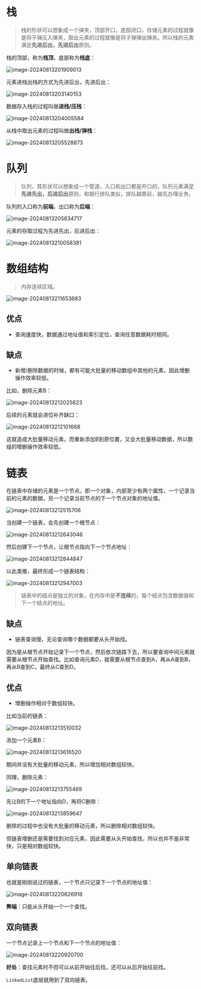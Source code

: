 # 栈

> 栈的形状可以想象成一个弹夹，顶部开口，底部闭口。存储元素的过程就像是将子弹压入弹夹，取出元素的过程就像是将子弹弹出弹夹。所以栈的元素满足**先进后出，先进后出**原则。

栈的顶部，称为**栈顶**，底部称为**栈底**：

![image-20240813201909013](assets/image-20240813201909013.png)

元素进栈出栈的方式为先进后出，先进后出：

![image-20240813203140153](assets/image-20240813203140153.png)

数据存入栈的过程叫做**进栈/压栈**：

![image-20240813204005584](assets/image-20240813204005584.png)

从栈中取出元素的过程叫做**出栈/弹栈**：

![image-20240813205528873](assets/image-20240813205528873.png)



# 队列

> 队列，其形状可以想象成一个管道，入口和出口都是开口的，队列元素满足**先进先出，后进后出**原则，和银行排队类似，排队越靠前，越先办理业务。

队列的入口称为**前端**，出口称为**后端**：

![image-20240813205634717](assets/image-20240813205634717.png)

元素的存取过程为先进先出，后进后出：

![image-20240813210058381](assets/image-20240813210058381.png)



# 数组结构

> 内存连续区域。

![image-20240813211653683](assets/image-20240813211653683.png)

## 优点

- 查询速度快，数据通过地址值和索引定位，查询任意数据耗时相同。

## 缺点

- 新增/删除数据的时候，都有可能大批量的移动数组中其他的元素，因此增删操作效率较低。

比如，删除元素B：

![image-20240813212025823](assets/image-20240813212025823.png)

后续的元素就会进位补齐缺口：

![image-20240813212101668](assets/image-20240813212101668.png)

这就造成大批量移动元素。而重新添加B到原位置，又会大批量移动数据，所以数组的增删操作效率较低。



# 链表

在链表中存储的元素是一个节点。即一个对象，内部至少有两个属性，一个记录当前的元素的数据，另一个记录当前节点的下一个节点对象的地址值。

![image-20240813212515706](assets/image-20240813212515706.png)

当创建一个链表，会先创建一个根节点：

![image-20240813212643046](assets/image-20240813212643046.png)

然后创建下一个节点，让根节点指向下一个节点地址：

![image-20240813212844847](assets/image-20240813212844847.png)

以此类推，最终形成一个链表结构：

![image-20240813212947003](assets/image-20240813212947003.png)

> 链表中的结点是独立的对象，在内存中是**不连续**的，每个结点包含数据值和下一个结点的地址。

## 缺点

- 链表查询慢，无论查询哪个数据都要从头开始找。

因为是从根节点开始记录下一个节点，然后依次链路下去，所以要查询中间元素就需要从根节点开始查找。比如查询元素D，就需要从根节点查到A，再从A查到B，再从B查到C，最终从C查到D。

## 优点

- 增删操作相对于数组较快。

比如当前的链表：

![image-20240813213510032](assets/image-20240813213510032.png)

添加一个元素B：

![image-20240813213616520](assets/image-20240813213616520.png)

期间并没有大批量的移动元素，所以增加相对数组较快。

同理，删除元素：

![image-20240813213755469](assets/image-20240813213755469.png)

先让B的下一个地址指向D，再将C删除：

![image-20240813213859647](assets/image-20240813213859647.png)

删除的过程中也没有大批量的移动元素，所以删除相对数组较快。

但链表增删还是需要找到对应元素，因此需要从头开始查找，所以也并不是非常快，只是相对数组较快。

## 单向链表

也就是刚刚说过的链表，一个节点只记录下一个节点的地址值：

![image-20240813220826918](assets/image-20240813220826918.png)

**弊端**：只能从头开始一个一个查找。

## 双向链表

一个节点记录上一个节点和下一个节点的地址值：

![image-20240813220920700](assets/image-20240813220920700.png)

**好处**：查找元素时不但可以从前开始往后找，还可以从后开始往前找。

`LinkedList`底层就用到了双向链表。